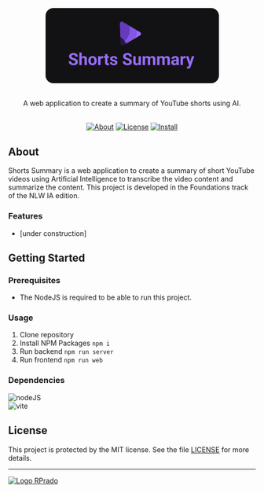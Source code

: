 <div align="center">
    <img src=".github/logo.png" alt="Logo Repo">
    <h2></h2>
    A web application to create a summary of YouTube shorts using AI.
</div>
<br>
<div align="center">

[![About](https://img.shields.io/badge/-About-271A45)](#about)
[![License](https://img.shields.io/badge/-License-271A45)](/LICENSE)
[![Install](https://img.shields.io/badge/-Getting%20Started-633BBC)](#getting-started)

</div>

## About

Shorts Summary is a web application to create a summary of short YouTube videos using Artificial Intelligence to transcribe the video content and summarize the content. This project is developed in the Foundations track of the NLW IA edition.

### Features

- [under construction]

## Getting Started

### Prerequisites

- The NodeJS is required to be able to run this project.

### Usage

1. Clone repository
2. Install NPM Packages `npm i`
3. Run backend `npm run server`
4. Run frontend `npm run web`

### Dependencies

![nodeJS](https://img.shields.io/badge/-v16.14.0-ffffff?style=social&label=nodeJS)</br>
![vite](https://img.shields.io/badge/-v4.4.5-ffffff?style=social&label=Vite)</br>

## License

This project is protected by the MIT license. See the file [LICENSE](/LICENSE) for more details.

---

[<img alt="Logo RPrado" src="https://avatars.githubusercontent.com/u/87092922" width="40" />](http://rprado.design)
